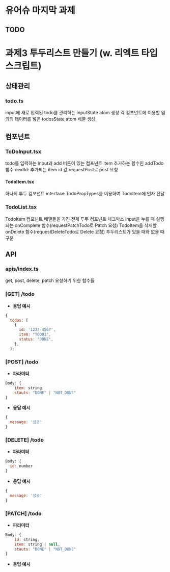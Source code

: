 # 유어슈 마지막 과제

## TODO

# **과제3 투두리스트 만들기 (w. 리엑트 타입스크립트)**

## 상태관리

### **todo.ts**
input에 새로 입력된 todo를 관리하는 inputState atom 생성
각 컴포넌트에 이용할 임의의 데이터를 넣은 todosState atom 배열 생성

## 컴포넌트

### **ToDoInput.tsx**
todo를 입력하는 input과 add 버튼이 있는 컴포넌트
item 추가하는 함수인 addTodo 함수
nextId: 추가되는 item id 값
requestPost로 post 요청

#### **TodoItem.tsx**
하나의 투두 컴포넌트
interface TodoPropTypes를 이용하여 TodoItem에 인자 전달

### **TodoList.tsx**
TodoItem 컴포넌트 배열들을 가진 전체 투두 컴포넌트
체크박스 input을 누를 때 실행되는 onComplete 함수(requestPatchTodo로 Patch 요청)
TodoItem을 삭제할 onDelete 함수(requestDeleteTodo로 Delete 요청)
투두리스트가 있을 때와 없을 때 구분

## **API**

### **apis/index.ts**
get, post, delete, patch 요청하기 위한 함수들

### **[GET] /todo**

- **응답 예시**

```jsx
{
  todos: [
    {
      id: '1234-4567',
      item: "TODO1",
      status: "DONE",
    },
  ];

```

### **[POST] /todo**

- **파라미터**

```jsx
Body: {
	item: string,
	stauts: "DONE" | "NOT_DONE"
}
```

- **응답 예시**

```jsx
{
  message: '성공'
}
```

### **[DELETE] /todo**

- **파라미터**

```jsx
Body: {
  id: number
}
```

- **응답 예시**

```jsx
{
  message: '성공'
}
```

### **[PATCH] /todo**

- **파라미터**

```jsx
Body: {
	id: string,
	item: string | null,
	stauts: "DONE" | "NOT_DONE"
}
```

- **응답 예시**
